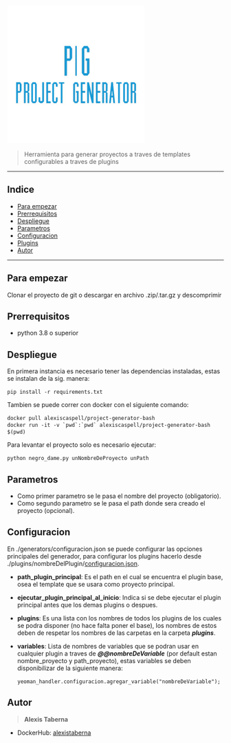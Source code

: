 ![alt text](img/logo.jpg)

> Herramienta para generar proyectos a traves de templates configurables a traves de plugins

---

## Indice

* [Para empezar](#para-empezar)
* [Prerrequisitos](#prerrequisitos)
* [Despliegue](#despliegue)
* [Parametros](#parametros)
* [Configuracion](#configuracion)
* [Plugins](plugins.md)
* [Autor](#autor)

---


## Para empezar

Clonar el proyecto de git o descargar en archivo .zip/.tar.gz y descomprimir


## Prerrequisitos

- python 3.8 o superior


## Despliegue

En primera instancia es necesario tener las dependencias instaladas, estas se instalan de la sig. manera:
```
pip install -r requirements.txt
```

Tambien se puede correr con docker con el siguiente comando: 
```
docker pull alexiscaspell/project-generator-bash
docker run -it -v `pwd`:`pwd` alexiscaspell/project-generator-bash $(pwd)
```

Para levantar el proyecto solo es necesario ejecutar:
```
python negro_dame.py unNombreDeProyecto unPath
```

## Parametros

- Como primer parametro se le pasa el nombre del proyecto (obligatorio).
- Como segundo parametro se le pasa el path donde sera creado el proyecto (opcional).

## Configuracion

En ./generators/configuracion.json se puede configurar las opciones principales del generador, para configurar los plugins hacerlo desde ./plugins/nombreDelPlugin/[configuracion.json](plugins.md).

- **path_plugin_principal**: Es el path en el cual se encuentra el plugin base, osea el template que se usara como proyecto principal.
- **ejecutar_plugin_principal_al_inicio**: Indica si se debe ejecutar el plugin principal antes que los demas plugins o despues.
- **plugins**: Es una lista con los nombres de todos los plugins de los cuales se podra disponer (no hace falta poner el base), los nombres de estos deben de respetar los nombres de las carpetas en la carpeta ***plugins***.
- **variables**: Lista de nombres de variables que se podran usar en cualquier plugin a traves de ***@@nombreDeVariable*** (por default estan nombre_proyecto y path_proyecto), estas variables se deben disponibilizar de la siguiente manera:

    ```
    yeoman_handler.configuracion.agregar_variable("nombreDeVariable");
    ```

## Autor

> **Alexis Taberna**

* DockerHub: [alexistaberna](https://hub.docker.com/u/alexiscaspell)

